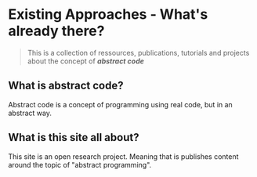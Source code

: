 # Existing Approaches - What's already there?

> This is a collection of ressources, publications, tutorials and projects about the concept of ***abstract code***

## What is abstract code?

Abstract code is a concept of programming using real code, but in an abstract way.

## What is this site all about?

This site is an open research project. Meaning that is publishes content around the topic of "abstract programming".
